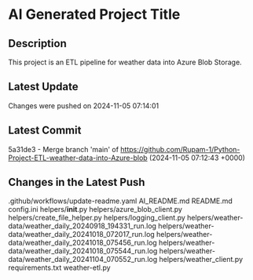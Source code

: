 # AI Generated Project Title
## Description
This project is an ETL pipeline for weather data into Azure Blob Storage.
## Latest Update
Changes were pushed on 2024-11-05 07:14:01
## Latest Commit
5a31de3 - Merge branch 'main' of https://github.com/Rupam-1/Python-Project-ETL-weather-data-into-Azure-blob (2024-11-05 07:12:43 +0000)
## Changes in the Latest Push
.github/workflows/update-readme.yaml
AI_README.md
README.md
config.ini
helpers/__init__.py
helpers/azure_blob_client.py
helpers/create_file_helper.py
helpers/logging_client.py
helpers/weather-data/weather_daily_20240918_194331_run.log
helpers/weather-data/weather_daily_20241018_072017_run.log
helpers/weather-data/weather_daily_20241018_075456_run.log
helpers/weather-data/weather_daily_20241018_075544_run.log
helpers/weather-data/weather_daily_20241104_070552_run.log
helpers/weather_client.py
requirements.txt
weather-etl.py
